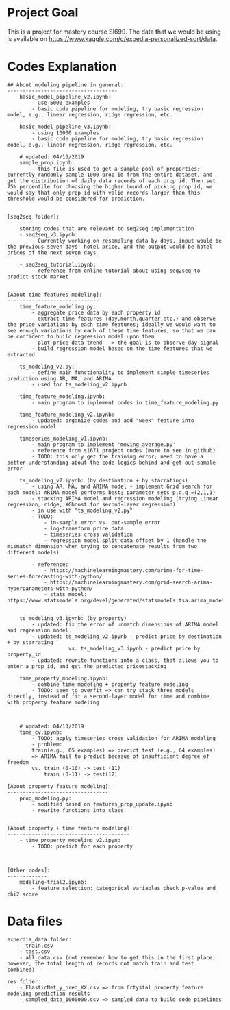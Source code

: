 # Project Goal

This is a project for mastery course SI699. The data that we would be using is available on https://www.kaggle.com/c/expedia-personalized-sort/data.


# Codes Explanation

    ## About modeling pipeline in general:
    ------------------------------------
        basic_model_pipeline_v2.ipynb:
            - use 5000 examples
            - basic code pipeline for modeling, try basic regression model, e.g., linear regression, ridge regression, etc.

        basic_model_pipeline_v3.ipynb:
            - using 10000 examples 
            - basic code pipeline for modeling, try basic regression model, e.g., linear regression, ridge regression, etc.

        # updated: 04/13/2019
        sample_prop.ipynb:
            - this file is used to get a sample pool of properties; currently randomly sample 1000 prop id from the entire dataset, and get the distribution of daily data records of each prop id. Then set 75% percentile for choosing the higher bound of picking prop id, we would say that only prop id with valid records larger than this threshold would be considered for prediction.
        
        
    [seq2seq folder]:
    ----------------
        storing codes that are relevant to seq2seq implementation
        - seq2seq_v3.ipynb:
            - Currently working on resampling data by days, input would be the previous seven days' hotel price, and the output would be hotel prices of the next seven days

        - seq2seq_tutorial.ipynb:
            - reference from online tutorial about using seq2seq to predict stock market


    [About time features modeling]:
    ------------------------------
        time_feature_modeling.py:
            - aggregate price data by each property id
            - extract time features (day,month,quarter,etc.) and observe the price variations by each time features; ideally we would want to see enough variations by each of these time features, so that we can be confident to build regression model upon them
            - plot price data trend --> the goal is to observe day signal
            - build regression model based on the time features that we extracted
        
        ts_modeling_v2.py:
            - define main functionality to implement simple timeseries prediction using AR, MA, and ARIMA
            - used for ts_modeling_v2.ipynb

        time_feature_modeling.ipynb:
            - main program to implement codes in time_feature_modeling.py

        time_feature_modeling_v2.ipynb:
            - updated: organize codes and add "week" feature into regression model
        
        timeseries_modeling_v1.ipynb:
            - main program tp implement 'moving_average.py'
            - reference from si671 project codes (more to see in github)
            - TODO: this only get the training error; need to have a better understanding about the code logics behind and get out-sample error
        
        ts_modeling_v2.ipynb: (by destination + by starratings)
            - using AR, MA, and ARIMA model + implement Grid search for each model: ARIMA model performs best; parameter sets p,d,q =(2,1,1)
            - stacking ARIMA model and regression modeling (trying Linear regression, ridge, XGboost for second-layer regression)
            - in use with "ts_modeling_v2.py"
            - TODO:
                - in-sample error vs. out-sample error
                - log-transform price data
                - timeseries cross validation
                - regression model split data offset by 1 (handle the mismatch dimension when trying to concatenate results from two different models)
        
            - reference: 
                - https://machinelearningmastery.com/arima-for-time-series-forecasting-with-python/
                - https://machinelearningmastery.com/grid-search-arima-hyperparameters-with-python/
                - stats model: https://www.statsmodels.org/devel/generated/statsmodels.tsa.arima_model.ARIMA.html


        ts_modeling_v3.ipynb: (by property)
            - updated: fix the error of unmatch dimensions of ARIMA model and regression model
            - updated: ts_modeling_v2.ipynb - predict price by destination + by starrating
                        vs. ts_modeling_v3.ipynb - predict price by property_id
            - updated: rewrite functions into a class, that allows you to enter a prop_id, and get the predicted pricestacking
        
        time_property_modeling.ipynb: 
            - combine time modeling + property feature modeling
            - TODO: seem to overfit => can try stack three models directly, instead of fit a second-layer model for time and combine with property feature modeling
        
        
        
        # updated: 04/13/2019
        time_cv.ipynb:
            - TODO: apply timeseries cross validation for ARIMA modeling
            - problem: 
            train(e.g., 65 examples) => predict test (e.g., 64 examples) 
            => ARIMA fail to predict becasue of insufficient degree of freedom
            vs. train (0-10) -> test (11)
                train (0-11) -> test(12)

    [About property feature modeling]:
    ---------------------------------
        prop_modeling.py:
            - modified based on features_prop_update.ipynb 
            - rewrite functions into class

    
    [About property + time feature modeling]:
    ----------------------------------------
        - time_property_modeling_v2.ipynb
            - TODO: predict for each property
            
    

    [Other codes]:
    -------------
        modeling-trial2.ipynb:
            - feature selection: categorical variables check p-value and chi2 score
            
      
# Data files
    
    experdia_data folder:
        - train.csv
        - test.csv
        - all_data.csv (not remember how to get this in the first place; however, the total length of records not match train and test combined)

    res folder:
        - ElasticNet_y_pred_XX.csv => from Crtystal property feature modeling prediction results
        - sampled_data_1000000.csv => sampled data to build code pipelines

    

